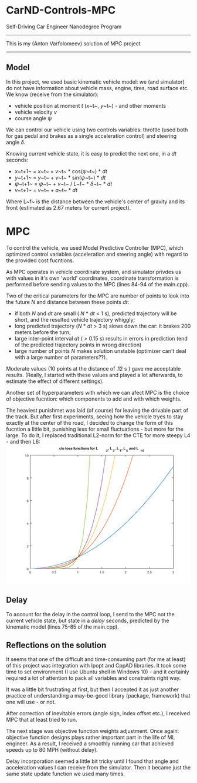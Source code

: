 ﻿# CarND-Controls-MPC
Self-Driving Car Engineer Nanodegree Program

---


This is my (Anton Varfolomeev) solution of MPC project

---

## Model

In this project, we used basic kinematic vehicle model: we (and simulator) do not have information
about vehicle mass, engine, tires, road surface etc. We know (receive from the simulator):

- vehicle position at moment *t* (*x*~​t~, *y*~​t~) - and other moments
- vehicle velocity *v*
- course angle ψ

We can control our vehicle using two controls variables: throttle (used both for
gas pedal and brakes as a single acceleration control) and steering angle *δ*.

Knowing current vehicle state, it is easy to predict the next one, in a
*dt* seconds:
- *x*~t+1~ = *x*~t~ + *v*~t~ * cos(*ψ*~t~) * *dt*
- *y*~t+1~ = *y*~t~ + *v*~t~ * sin(*ψ*~t~) * *dt*
- *ψ*~t+1~ = *ψ*~t~ + *v*~t~ / L~f~ * *δ*~t~ * *dt*
- *v*~t+1~ = *v*~t~ + *a*~t~ * *dt* 

Where L~f~ is the distance between the vehicle's center of gravity and its front 
(estimated as 2.67 meters for current project).

# MPC

To control the vehicle, we used Model Predictive Controller (MPC), which
optimized control variables (acceleration and steering angle) with regard to
the provided cost fucntions.

As MPC operates in vehicle coordinate system, and simulator privdes us with values
in it's own 'world' coordinates, coordinate transformation is performed 
before sending values to the MPC (lines 84-94 of the main.cpp).

Two of the critical parameters for the MPC are number of points to look into the 
future *N* and distance between these points *dt*:
- if both *N* and *dt* are small ( *N* * *dt* < 1 s),  predicted trajectory will be short, and the resulted vehicle trajectory whiggly;
- long predicted trajectory (*N* * *dt* > 3 s) slows down the car: it brakes 200 meters before the turn;
- large inter-point interval *dt* ( > 0.15 s) results in errors in prediction (end of the predicted trajectory points in wrong direction)
- large number of points *N* makes solution unstable (optimizer can't deal with a large number of parameters??).

Moderate values (10 points at the distance of .12 s ) gave me acceptable results. (Really,
I started with these values and played a lot afterwards, to estimate the
effect of different settings).
 
Another set of hyperparameters with which we can afect MPC is the choice of 
objective fucntion: which components to add and with which weights.

The heaviest punishmet was laid (of course) for leaving the drivable
part of the track. But after first experiments, seeing how the vehicle tryes
to stay exactly at the center of the road, I decided to change the form of this 
fucntion a little bit, punishing less for small fluctuations - but more for the
large. To do it, I replaced traditional L2-norm for the CTE for more 
steepy L4 - and then L6: 
<img src="./cte_loss.png" width="800">


## Delay

To account for the delay in the control loop, I send to the MPC not the
current vehicle state, but state in a *delay* seconds, predicted by the
kinematic model (lines 75-85 of the main.cpp).



## Reflections on the solution

It seems that one of the difficult and time-consuming part (for me at least) of this
project was integration with Ipopt and CppAD libraries. It took some time to
set environment (I use Ubuntu shell in Windows 10) - and it certainly required a 
lot of attention to pack all variables and constraints right way.

It was a little bit frustrating at first, but then I accepted it as just another practice of 
understanding a may-be-good library (package, framework) that one will use - or not.

After correction of inevitable errors (angle sign, index offset etc.), I received MPC
that at least tried to run. 

The next stage was objective function weights adjustment. Once again: objective function designs 
plays rather important part in the life of ML engineer. As a result, I received a smoothly
running car that achieved speeds up to 80 MPH (without delay).

Delay incorporation seemed a little bit tricky until I found that angle and acceleration 
values I can receive from the simulator. Then it became just the same state update function 
we used many times.








